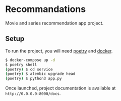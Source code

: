 # Recommandations

Movie and series recommendation app project.

## Setup

To run the project, you will need [poetry][1] and [docker][2].

```bash
$ docker-compose up -d
$ poetry shell
(poetry) $ cd service
(poetry) $ alembic upgrade head
(poetry) $ python3 app.py
```

Once launched, project documentation is available at `http://0.0.0.0:8000/docs`.


[1]: https://python-poetry.org/docs/#installation
[2]: https://docs.docker.com/engine/install/

